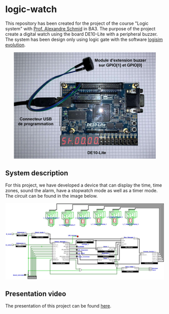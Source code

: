 # logic-watch

This repository has been created for the project of the course "Logic system" with <a href="https://people.epfl.ch/alexandre.schmid">Prof. Alexandre Schmid</a> in BA3. The purpose of the project create a digital watch using the board DE10-Lite with a peripheral buzzer. The system has been design only using logic gate with the software <a href="https://github.com/logisim-evolution/logisim-evolution"> logisim evolution</a>. 

<div align="center">
  <img src="img/Harware.PNG" alt="Hardware" width="450"/>
</div>

## System description 

For this project, we have developed a device that can display the time, time zones, sound the alarm, have a stopwatch mode as well as a timer mode. The circuit can be found in the image below.

<div align="center">
  <img src="img/circuit.PNG" alt="circuit" width="700" title="Circuit"/>
</div>

## Presentation video

The presentation of this project can be found <a href="https://youtu.be/Nt_p1-IWtGc">here</a>.
